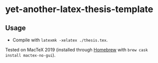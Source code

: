 # yet-another-latex-thesis-template

## Usage
- Compile with `latexmk -xelatex ./thesis.tex`.

Tested on MacTeX 2019 (installed through [Homebrew](https://brew.sh) with `brew cask install mactex-no-gui`).
